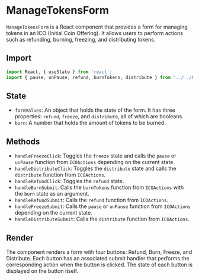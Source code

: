 # ManageTokensForm

`ManageTokensForm` is a React component that provides a form for managing tokens in an ICO (Initial Coin Offering). It allows users to perform actions such as refunding, burning, freezing, and distributing tokens.

## Import

```jsx
import React, { useState } from 'react';
import { pause, unPause, refund, burnTokens, distribute } from '../../Flow/ICOActions';
```


## State

- `formValues`: An object that holds the state of the form. It has three properties: `refund`, `freeze`, and `distribute`, all of which are booleans.
- `burn`: A number that holds the amount of tokens to be burned.

## Methods

- `handleFreezeClick`: Toggles the `freeze` state and calls the `pause` or `unPause` function from `ICOActions` depending on the current state.
- `handleDistributeClick`: Toggles the `distribute` state and calls the `distribute` function from `ICOActions`.
- `handleRefundClick`: Toggles the `refund` state.
- `handleBurnSubmit`: Calls the `burnTokens` function from `ICOActions` with the `burn` state as an argument.
- `handleRefundSubmit`: Calls the `refund` function from `ICOActions`.
- `handleFreezeSubmit`: Calls the `pause` or `unPause` function from `ICOActions` depending on the current state.
- `handleDistributeSubmit`: Calls the `distribute` function from `ICOActions`.

## Render

The component renders a form with four buttons: Refund, Burn, Freeze, and Distribute. Each button has an associated submit handler that performs the corresponding action when the button is clicked. The state of each button is displayed on the button itself.

